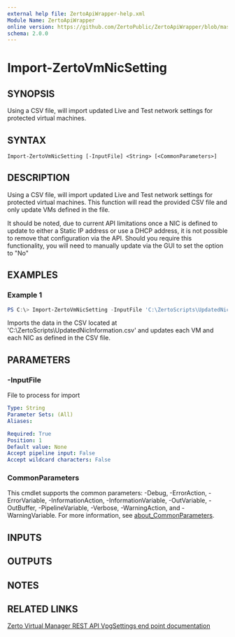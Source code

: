 ```yaml
---
external help file: ZertoApiWrapper-help.xml
Module Name: ZertoApiWrapper
online version: https://github.com/ZertoPublic/ZertoApiWrapper/blob/master/docs/Get-ZertoZsspSession.md
schema: 2.0.0
---
```


# Import-ZertoVmNicSetting

## SYNOPSIS
Using a CSV file, will import updated Live and Test network settings for protected virtual machines.

## SYNTAX

```
Import-ZertoVmNicSetting [-InputFile] <String> [<CommonParameters>]
```

## DESCRIPTION
Using a CSV file, will import updated Live and Test network settings for protected virtual machines. This function will read the provided CSV file and only update VMs defined in the file.

It should be noted, due to current API limitations once a NIC is defined to update to either a Static IP address or use a DHCP address, it is not possible to remove that configuration via the API. Should you require this functionality, you will need to manually update via the GUI to set the option to "No"

## EXAMPLES

### Example 1
```powershell
PS C:\> Import-ZertoVmNicSetting -InputFile 'C:\ZertoScripts\UpdatedNicInformation.csv'
```

Imports the data in the CSV located at 'C:\ZertoScripts\UpdatedNicInformation.csv' and updates each VM and each NIC as defined in the CSV file.

## PARAMETERS

### -InputFile
File to process for import

```yaml
Type: String
Parameter Sets: (All)
Aliases:

Required: True
Position: 1
Default value: None
Accept pipeline input: False
Accept wildcard characters: False
```

### CommonParameters
This cmdlet supports the common parameters: -Debug, -ErrorAction, -ErrorVariable, -InformationAction, -InformationVariable, -OutVariable, -OutBuffer, -PipelineVariable, -Verbose, -WarningAction, and -WarningVariable. For more information, see [about_CommonParameters](http://go.microsoft.com/fwlink/?LinkID=113216).

## INPUTS

## OUTPUTS

## NOTES

## RELATED LINKS
[Zerto Virtual Manager REST API VpgSettings end point documentation](http://s3.amazonaws.com/zertodownload_docs/Latest/Zerto%20Virtual%20Replication%20Zerto%20Virtual%20Manager%20%28ZVM%29%20-%20vSphere%20Online%20Help/index.html#page/RestfulAPIs%2FStatusAPIs.5.110.html%23)
